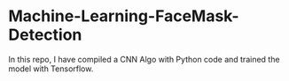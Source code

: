 # Machine-Learning-FaceMask-Detection
In this repo, I have compiled a CNN Algo with Python code and trained the model with Tensorflow.
